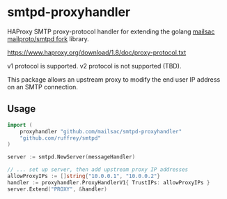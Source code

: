 # smtpd-proxyhandler
HAProxy SMTP proxy-protocol handler for extending the golang [mailsac mailproto/smtpd fork](https://github.com/ruffrey/smtpd) library.

https://www.haproxy.org/download/1.8/doc/proxy-protocol.txt

v1 protocol is supported.
v2 protocol is not supported (TBD).

This package allows an upstream proxy to modify the end user IP address on an SMTP connection.

## Usage

```go
import (
    proxyhandler "github.com/mailsac/smtpd-proxyhandler"
    "github.com/ruffrey/smtpd"
)

server := smtpd.NewServer(messageHandler)

// ... set up server, then add upstream proxy IP addresses
allowProxyIPs := []string{"10.0.0.1", "10.0.0.2"}
handler := proxyhandler.ProxyHandlerV1{ TrustIPs: allowProxyIPs }
server.Extend("PROXY", &handler)
```
